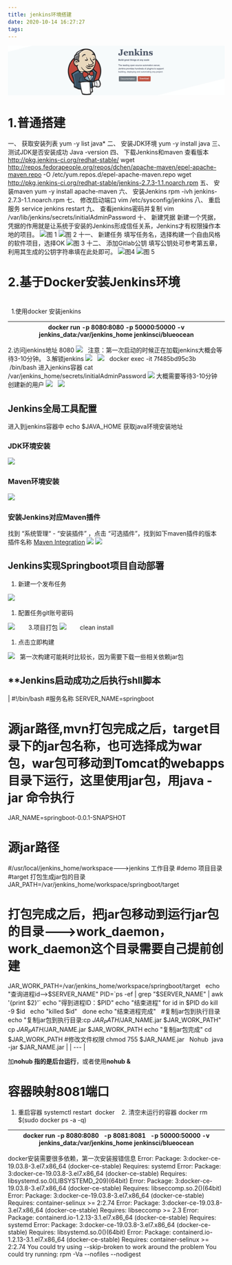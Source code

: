 ```yaml
---
title: jenkins环境搭建
date: 2020-10-14 16:27:27
tags:
---
```


![alt](/images/jenkins.png)

<!-- more -->

# **1.普通搭建**
一、 获取安装列表
yum -y list java*
二、 安装JDK环境
yum -y install java
三、 测试JDK是否安装成功
Java -version
四、 下载Jenkins和maven
查看版本 http://pkg.jenkins-ci.org/redhat-stable/
wget http://repos.fedorapeople.org/repos/dchen/apache-maven/epel-apache-maven.repo -O /etc/yum.repos.d/epel-apache-maven.repo
wget http://pkg.jenkins-ci.org/redhat-stable/jenkins-2.7.3-1.1.noarch.rpm
五、 安装maven
yum -y install apache-maven
六、 安装Jenkins
rpm -ivh jenkins-2.7.3-1.1.noarch.rpm
七、 修改启动端口
vim /etc/sysconfig/jenkins
八、 重启服务
service jenkins restart
九、 查看jenkins密码并复制
vim /var/lib/jenkins/secrets/initialAdminPassword
十、 新建凭据
新建一个凭据，凭据的作用就是让系统于安装的Jenkins形成信任关系，Jenkins才有权限操作本地的项目。
![](https://cdn.nlark.com/yuque/0/2020/jpeg/467788/1586258245369-880bf670-1110-483d-8e5e-a5e08871645c.jpeg#align=left&display=inline&height=550&originHeight=550&originWidth=640&size=0&status=done&style=none&width=640)图 1
![](https://cdn.nlark.com/yuque/0/2020/jpeg/467788/1586258245369-1ed9df19-960c-42d7-91b2-1b0ac7db9819.jpeg#align=left&display=inline&height=286&originHeight=286&originWidth=640&size=0&status=done&style=none&width=640)图 2
十一、 新建任务
填写任务名，选择构建一个自由风格的软件项目，选择OK
![](https://cdn.nlark.com/yuque/0/2020/jpeg/467788/1586258245400-8132ffdc-62cc-49df-9568-51364e5fc123.jpeg#align=left&display=inline&height=457&originHeight=457&originWidth=640&size=0&status=done&style=none&width=640)图 3
十二、 添加Gitlab公钥
填写公钥处可参考第五章，利用其生成的公钥字符串填在此处即可。
![](https://cdn.nlark.com/yuque/0/2020/jpeg/467788/1586258245377-ec2c2f16-53a5-43d7-b1a9-68d7e8bd170b.jpeg#align=left&display=inline&height=329&originHeight=329&originWidth=640&size=0&status=done&style=none&width=640)图4
![](https://cdn.nlark.com/yuque/0/2020/jpeg/467788/1586258245399-da8e95db-b72a-47a2-a46e-597007ecfa90.jpeg#align=left&display=inline&height=261&originHeight=261&originWidth=640&size=0&status=done&style=none&width=640)图 5


# **2.基于Docker安装Jenkins环境**
# 
 
1.使用docker 安装jenkins

| docker run -p 8080:8080 -p 50000:50000 -v jenkins_data:/var/jenkins_home jenkinsci/blueocean |
| --- |

2.访问jenkins地址 8080
![](https://cdn.nlark.com/yuque/0/2020/png/467788/1586258170046-777b7890-ed1c-464a-a9eb-21dae4ac334a.png#align=left&display=inline&height=175&originHeight=175&originWidth=366&size=0&status=done&style=none&width=366)
 
注意：第一次启动的时候正在加载jenkins大概会等待3-10分钟。
3.解锁jenkins
![](https://cdn.nlark.com/yuque/0/2020/png/467788/1586258170036-cb857c21-66d3-48ad-9176-46af553eee7f.png#align=left&display=inline&height=372&originHeight=372&originWidth=583&size=0&status=done&style=none&width=583)
 
![](https://cdn.nlark.com/yuque/0/2020/png/467788/1586258170053-73ee0041-9212-4bcd-a7b6-b0e62eb9b66b.png#align=left&display=inline&height=489&originHeight=489&originWidth=693&size=0&status=done&style=none&width=693)
 
docker exec -it 7f485bd95c3b  /bin/bash 进入jenkins容器
cat /var/jenkins_home/secrets/initialAdminPassword
![](https://cdn.nlark.com/yuque/0/2020/png/467788/1586258170028-d3105681-153d-47c9-914a-5a92f9eed907.png#align=left&display=inline&height=448&originHeight=448&originWidth=693&size=0&status=done&style=none&width=693)
大概需要等待3-10分钟
创建新的用户
![](https://cdn.nlark.com/yuque/0/2020/png/467788/1586258170131-1d1bd675-a954-4414-81dd-9669298fdb9b.png#align=left&display=inline&height=475&originHeight=475&originWidth=693&size=0&status=done&style=none&width=693)
 
![](https://cdn.nlark.com/yuque/0/2020/png/467788/1586258170042-6632243e-01cc-4017-9519-2bd102e48766.png#align=left&display=inline&height=375&originHeight=375&originWidth=693&size=0&status=done&style=none&width=693)
 
 
 
 
## **Jenkins全局工具配置**
进入到jenkins容器中 echo $JAVA_HOME 获取java环境安装地址
 
### **JDK环境安装**
![](https://cdn.nlark.com/yuque/0/2020/png/467788/1586258170058-6d044725-8a4f-4ff0-b5fd-4a32c96f2fe7.png#align=left&display=inline&height=218&originHeight=218&originWidth=693&size=0&status=done&style=none&width=693)
 
 
### **Maven环境安装**
![](https://cdn.nlark.com/yuque/0/2020/png/467788/1586258170037-54eec896-3353-4187-8824-b5a919ef0b21.png#align=left&display=inline&height=289&originHeight=289&originWidth=693&size=0&status=done&style=none&width=693)
 
 
### **安装Jenkins对应Maven插件**
找到 “系统管理“ - “安装插件” ，点击 “可选插件”，找到如下maven插件的版本  
插件名称 [Maven Integration](https://plugins.jenkins.io/maven-plugin)
![](https://cdn.nlark.com/yuque/0/2020/png/467788/1586258170114-a7f2cbe9-1ef3-4db5-9545-0409dd4f570e.png#align=left&display=inline&height=308&originHeight=308&originWidth=693&size=0&status=done&style=none&width=693)
![](https://cdn.nlark.com/yuque/0/2020/png/467788/1586258170059-8100ceb5-3a98-4b8b-a78d-98ad75e8ac66.png#align=left&display=inline&height=488&originHeight=488&originWidth=693&size=0&status=done&style=none&width=693)
 
 
## **Jenkins实现Springboot项目自动部署**

1. 新建一个发布任务

![](https://cdn.nlark.com/yuque/0/2020/png/467788/1586258170102-9bdeff47-e41b-4483-a763-2ce964bb8b58.png#align=left&display=inline&height=318&originHeight=318&originWidth=454&size=0&status=done&style=none&width=454)
 

1. 配置任务git账号密码

![](https://cdn.nlark.com/yuque/0/2020/png/467788/1586258170057-1a89b2cb-16e2-4f00-9478-b6f1c1650b5f.png#align=left&display=inline&height=270&originHeight=270&originWidth=693&size=0&status=done&style=none&width=693)
 
 
   3.项目打包
![](https://cdn.nlark.com/yuque/0/2020/png/467788/1586258170167-8324ff25-ec86-40fa-a0c3-f4bfae684945.png#align=left&display=inline&height=200&originHeight=200&originWidth=693&size=0&status=done&style=none&width=693)
 
 
   clean install

1. 点击立即构建

![](https://cdn.nlark.com/yuque/0/2020/png/467788/1586258170119-c0fbd773-eaf2-4556-a94b-007913000b28.png#align=left&display=inline&height=326&originHeight=326&originWidth=693&size=0&status=done&style=none&width=693)
 
第一次构建可能耗时比较长，因为需要下载一些相关依赖jar包
 
## **Jenkins启动成功之后执行shll脚本
| #!/bin/bash
#服务名称
SERVER_NAME=springboot
# 源jar路径,mvn打包完成之后，target目录下的jar包名称，也可选择成为war包，war包可移动到Tomcat的webapps目录下运行，这里使用jar包，用java -jar 命令执行  
JAR_NAME=springboot-0.0.1-SNAPSHOT
# 源jar路径  
#/usr/local/jenkins_home/workspace--->jenkins 工作目录
#demo 项目目录
#target 打包生成jar包的目录
JAR_PATH=/var/jenkins_home/workspace/springboot/target
# 打包完成之后，把jar包移动到运行jar包的目录--->work_daemon，work_daemon这个目录需要自己提前创建
JAR_WORK_PATH=/var/jenkins_home/workspace/springboot/target
 
echo "查询进程id-->$SERVER_NAME"
PID=`ps -ef | grep "$SERVER_NAME" | awk '{print $2}'`
echo "得到进程ID：$PID"
echo "结束进程"
for id in $PID
do
	kill -9 $id  
	echo "killed $id"  
done
echo "结束进程完成"
 
#复制jar包到执行目录
echo "复制jar包到执行目录:cp $JAR_PATH/$JAR_NAME.jar $JAR_WORK_PATH"
cp $JAR_PATH/$JAR_NAME.jar $JAR_WORK_PATH
echo "复制jar包完成"
cd $JAR_WORK_PATH
#修改文件权限
chmod 755 $JAR_NAME.jar
 
Nohub  java -jar $JAR_NAME.jar |
| --- |

加**nohub 指的是后台运行**，或者使用**nohub &**
# **容器映射8081端口**
1. 重启容器
systemctl restart  docker  
 2. 清空未运行的容器
docker rm $(sudo docker ps -a -q)

| docker run -p 8080:8080   -p 8081:8081   -p 50000:50000 -v jenkins_data:/var/jenkins_home jenkinsci/blueocean |
| --- |

docker安装需要很多依赖，第一次安装报错信息
Error: Package: 3:docker-ce-19.03.8-3.el7.x86_64 (docker-ce-stable)
Requires: systemd
Error: Package: 3:docker-ce-19.03.8-3.el7.x86_64 (docker-ce-stable)
Requires: libsystemd.so.0(LIBSYSTEMD_209)(64bit)
Error: Package: 3:docker-ce-19.03.8-3.el7.x86_64 (docker-ce-stable)
Requires: libseccomp.so.2()(64bit)
Error: Package: 3:docker-ce-19.03.8-3.el7.x86_64 (docker-ce-stable)
Requires: container-selinux >= 2:2.74
Error: Package: 3:docker-ce-19.03.8-3.el7.x86_64 (docker-ce-stable)
Requires: libseccomp >= 2.3
Error: Package: containerd.io-1.2.13-3.1.el7.x86_64 (docker-ce-stable)
Requires: systemd
Error: Package: 3:docker-ce-19.03.8-3.el7.x86_64 (docker-ce-stable)
Requires: libsystemd.so.0()(64bit)
Error: Package: containerd.io-1.2.13-3.1.el7.x86_64 (docker-ce-stable)
Requires: container-selinux >= 2:2.74
You could try using --skip-broken to work around the problem
You could try running: rpm -Va --nofiles --nodigest


